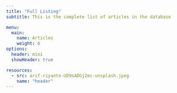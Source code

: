 ```yaml
---
title: "Full Listing"
subtitle: This is the complete list of articles in the database

menu:
  main:
    name: Articles
    weight: 6
options:
  header: mini
  showHeader: true

resources:
  - src: arif-riyanto-UD9nADGj2mc-unsplash.jpeg
    name: "header"
---
```


